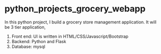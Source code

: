 # python_projects_grocery_webapp
In this python project, I build a grocery store management application. It will be 3 tier application,
1. Front end: UI is written in HTML/CSS/Javascript/Bootstrap
2. Backend: Python and Flask
3. Database: mysql





